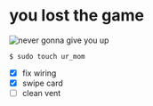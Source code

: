 # you lost the game

![never gonna give you up](https://media.tenor.com/x8v1oNUOmg4AAAAM/rickroll-roll.gif)

```
$ sudo touch ur_mom
```

- [x] fix wiring
- [x] swipe card
- [ ] clean vent
